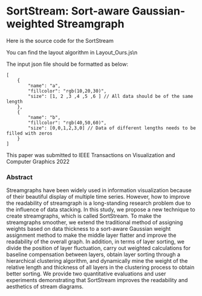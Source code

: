 # SortStream: Sort-aware Gaussian-weighted Streamgraph
Here is the source code for the SortStream

You can find the layout algorithm in Layout_Ours.js\n

The input json file should be formatted as below:
```
[
    {
        "name": "a",
        "fillcolor": "rgb(10,20,30)",
        "size": [1, 2 ,3 ,4 ,5 ,6 ] // All data should be of the same length
    },
    {
        "name": "b",
        "fillcolor": "rgb(40,50,60)", 
        "size": [0,0,1,2,3,0] // Data of different lengths needs to be filled with zeros
    }
]
```
This paper was submitted to IEEE Transactions on Visualization and Computer Graphics 2022
### Abstract
Streamgraphs have been widely used in information visualization because of their beautiful display of multiple time
series. However, how to improve the readability of streamgraph is a long-standing research problem due to the influence of
data stacking. In this study, we propose a new technique to create streamgraphs, which is called SortStream. To make the
streamgraphs smoother, we extend the traditional method of assigning weights based on data thickness to a sort-aware Gaussian
weight assignment method to make the middle layer flatter and improve the readability of the overall graph. In addition, in terms
of layer sorting, we divide the position of layer fluctuation, carry out weighted calculations for baseline compensation between
layers, obtain layer sorting through a hierarchical clustering algorithm, and dynamically mine the weight of the relative length
and thickness of all layers in the clustering process to obtain better sorting. We provide two quantitative evaluations and user
experiments demonstrating that SortStream improves the readability and aesthetics of stream diagrams.





